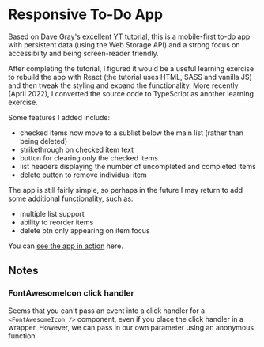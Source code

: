 # Responsive To-Do App

Based on [Dave Gray's excellent YT tutorial](https://youtu.be/y51Cv4wnsPw), this is a mobile-first to-do app with persistent data (using the Web Storage API) and a strong focus on accessibilty and being screen-reader friendly.

After completing the tutorial, I figured it would be a useful learning exercise to rebuild the app with React (the tutorial uses HTML, SASS and vanilla JS) and then tweak the styling and expand the functionality. More recently (April 2022), I converted the source code to TypeScript as another learning exercise.

Some features I added include:

- checked items now move to a sublist below the main list (rather than being deleted)
- strikethrough on checked item text
- button for clearing only the checked items
- list headers displaying the number of uncompleted and completed items
- delete button to remove individual item

The app is still fairly simple, so perhaps in the future I may return to add some additional functionality, such as:

- multiple list support
- ability to reorder items
- delete btn only appearing on item focus

You can [see the app in action](https://caffeinated-todo-app.netlify.app/) here.

## Notes

### FontAwesomeIcon click handler

Seems that you can't pass an event into a click handler for a `<FontAwesomeIcon />` component, even if you place the click handler in a wrapper. However, we can pass in our own parameter using an anonymous function.
